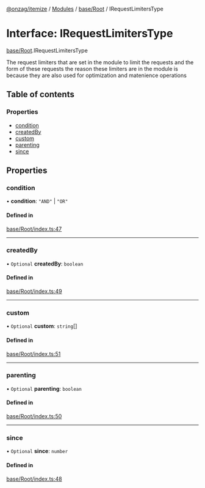 [@onzag/itemize](../README.md) / [Modules](../modules.md) / [base/Root](../modules/base_Root.md) / IRequestLimitersType

# Interface: IRequestLimitersType

[base/Root](../modules/base_Root.md).IRequestLimitersType

The request limiters that are set in the module
to limit the requests and the form of these requests
the reason these limiters are in the module is because
they are also used for optimization and matenience operations

## Table of contents

### Properties

- [condition](base_Root.IRequestLimitersType.md#condition)
- [createdBy](base_Root.IRequestLimitersType.md#createdby)
- [custom](base_Root.IRequestLimitersType.md#custom)
- [parenting](base_Root.IRequestLimitersType.md#parenting)
- [since](base_Root.IRequestLimitersType.md#since)

## Properties

### condition

• **condition**: ``"AND"`` \| ``"OR"``

#### Defined in

[base/Root/index.ts:47](https://github.com/onzag/itemize/blob/f2db74a5/base/Root/index.ts#L47)

___

### createdBy

• `Optional` **createdBy**: `boolean`

#### Defined in

[base/Root/index.ts:49](https://github.com/onzag/itemize/blob/f2db74a5/base/Root/index.ts#L49)

___

### custom

• `Optional` **custom**: `string`[]

#### Defined in

[base/Root/index.ts:51](https://github.com/onzag/itemize/blob/f2db74a5/base/Root/index.ts#L51)

___

### parenting

• `Optional` **parenting**: `boolean`

#### Defined in

[base/Root/index.ts:50](https://github.com/onzag/itemize/blob/f2db74a5/base/Root/index.ts#L50)

___

### since

• `Optional` **since**: `number`

#### Defined in

[base/Root/index.ts:48](https://github.com/onzag/itemize/blob/f2db74a5/base/Root/index.ts#L48)
